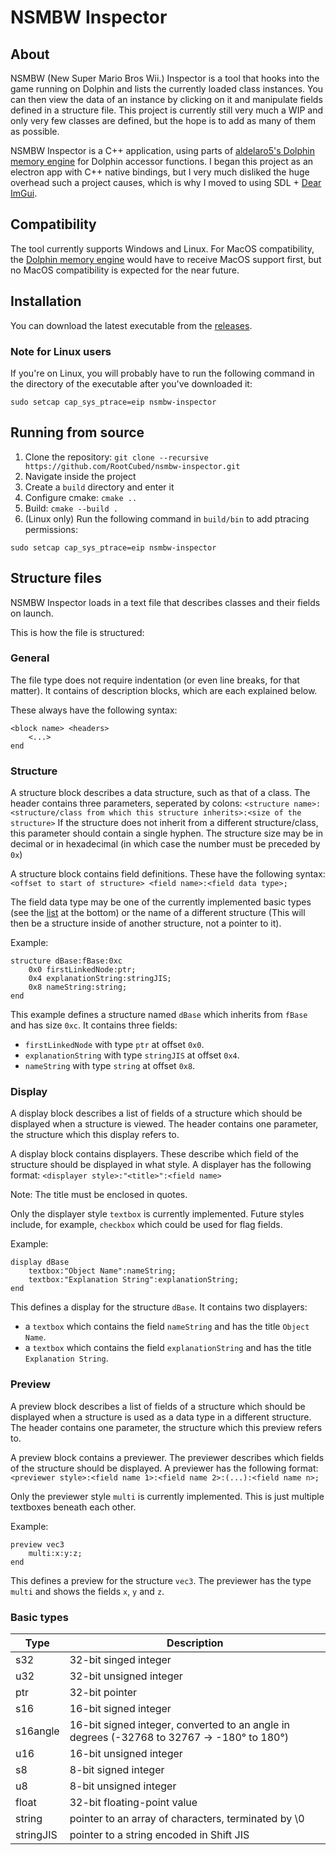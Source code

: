 # NSMBW Inspector

## About
NSMBW (New Super Mario Bros Wii.) Inspector is a tool that hooks into the game running on Dolphin and lists the currently loaded class instances. You can then view the data of an instance by clicking on it and manipulate fields defined in a structure file. This project is currently still very much a WIP and only very few classes are defined, but the hope is to add as many of them as possible.

NSMBW Inspector is a C++ application, using parts of [aldelaro5's Dolphin memory engine](https://github.com/aldelaro5/Dolphin-memory-engine) for Dolphin accessor functions. I began this project as an electron app with C++ native bindings, but I very much disliked the huge overhead such a project causes, which is why I moved to using SDL + [Dear ImGui](https://github.com/ocornut/imgui).
## Compatibility
The tool currently supports Windows and Linux. For MacOS compatibility, the [Dolphin memory engine](https://github.com/aldelaro5/Dolphin-memory-engine) would have to receive MacOS support first, but no MacOS compatibility is expected for the near future.
## Installation
You can download the latest executable from the [releases](https://github.com/LetsPlentendo-CH/nsmbw-inspector/releases).
### Note for Linux users
If you're on Linux, you will probably have to run the following command in the directory of the executable after you've downloaded it:
```shell
sudo setcap cap_sys_ptrace=eip nsmbw-inspector
```
## Running from source
1. Clone the repository: `git clone --recursive https://github.com/RootCubed/nsmbw-inspector.git`
2. Navigate inside the project
3. Create a `build` directory and enter it
4. Configure cmake: `cmake ..`
5. Build: `cmake --build .`
7. (Linux only) Run the following command in `build/bin` to add ptracing permissions:
```shell
sudo setcap cap_sys_ptrace=eip nsmbw-inspector
```

## Structure files
NSMBW Inspector loads in a text file that describes classes and their fields on launch.

This is how the file is structured:
### General
The file type does not require indentation (or even line breaks, for that matter).
It contains of description blocks, which are each explained below.

These always have the following syntax:
```
<block name> <headers>
    <...>
end
```
### Structure
A structure block describes a data structure, such as that of a class. The header contains three parameters, seperated by colons:
`<structure name>:<structure/class from which this structure inherits>:<size of the structure>`
If the structure does not inherit from a different structure/class, this parameter should contain a single hyphen.
The structure size may be in decimal or in hexadecimal (in which case the number must be preceded by `0x`)

A structure block contains field definitions. These have the following syntax:
`<offset to start of structure> <field name>:<field data type>;`

The field data type may be one of the currently implemented basic types (see the [list](#basic-types) at the bottom) or the name of a different structure (This will then be a structure inside of another structure, not a pointer to it).

Example:
```
structure dBase:fBase:0xc
    0x0 firstLinkedNode:ptr;
    0x4 explanationString:stringJIS;
    0x8 nameString:string;
end
```
This example defines a structure named `dBase` which inherits from `fBase` and has size `0xc`. It contains three fields:

- `firstLinkedNode` with type `ptr` at offset `0x0`.
- `explanationString` with type `stringJIS` at offset `0x4`.
- `nameString` with type `string` at offset `0x8`.

### Display
A display block describes a list of fields of a structure which should be displayed when a structure is viewed. The header contains one parameter, the structure which this display refers to.

A display block contains displayers. These describe which field of the structure should be displayed in what style. A displayer has the following format:
`<displayer style>:"<title>":<field name>`

Note: The title must be enclosed in quotes.

Only the displayer style `textbox` is currently implemented. Future styles include, for example, `checkbox` which could be used for flag fields.

Example:
```
display dBase
    textbox:"Object Name":nameString;
    textbox:"Explanation String":explanationString;
end
```
This defines a display for the structure `dBase`. It contains two displayers:

- a `textbox` which contains the field `nameString` and has the title `Object Name`.
- a `textbox` which contains the field `explanationString` and has the title `Explanation String`.


### Preview
A preview block describes a list of fields of a structure which should be displayed when a structure is used as a data type in a different structure. The header contains one parameter, the structure which this preview refers to.

A preview block contains a previewer. The previewer describes which fields of the structure should be displayed. A previewer has the following format:
`<previewer style>:<field name 1>:<field name 2>:(...):<field name n>;`

Only the previewer style `multi` is currently implemented. This is just multiple textboxes beneath each other.

Example:
```
preview vec3
    multi:x:y:z;
end
```
This defines a preview for the structure `vec3`. The previewer has the type `multi` and shows the fields `x`, `y` and `z`.

### Basic types
Type | Description
--- | ---
s32 | 32-bit singed integer
u32 | 32-bit unsigned integer
ptr | 32-bit pointer
s16 | 16-bit signed integer
s16angle | 16-bit signed integer, converted to an angle in degrees (-32768 to 32767 -> -180° to 180°)
u16 | 16-bit unsigned integer
s8 | 8-bit signed integer
u8 | 8-bit unsigned integer
float | 32-bit floating-point value
string | pointer to an array of characters, terminated by \0
stringJIS | pointer to a string encoded in Shift JIS